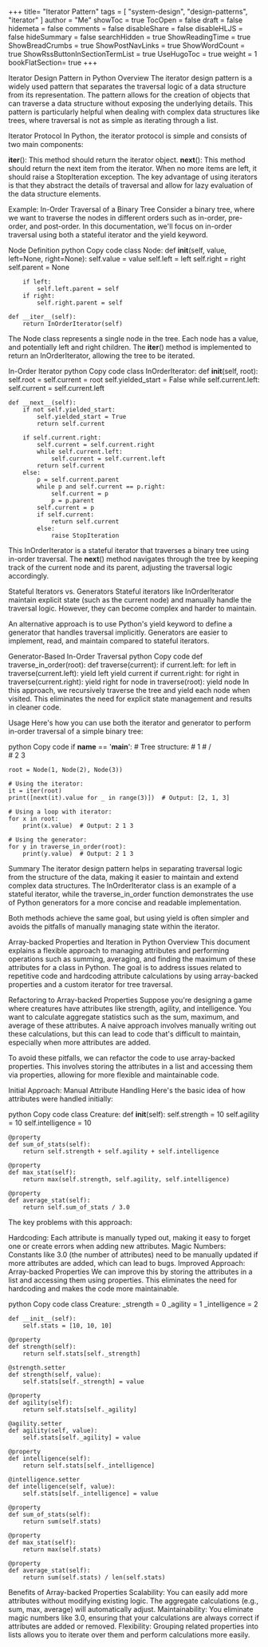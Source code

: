 +++
title= "Iterator Pattern"
tags = [ "system-design",  "design-patterns", "iterator" ]
author = "Me"
showToc = true
TocOpen = false
draft = false
hidemeta = false
comments = false
disableShare = false
disableHLJS = false
hideSummary = false
searchHidden = true
ShowReadingTime = true
ShowBreadCrumbs = true
ShowPostNavLinks = true
ShowWordCount = true
ShowRssButtonInSectionTermList = true
UseHugoToc = true
weight = 1
bookFlatSection= true
+++

Iterator Design Pattern in Python
Overview
The iterator design pattern is a widely used pattern that separates the traversal logic of a data structure from its representation. The pattern allows for the creation of objects that can traverse a data structure without exposing the underlying details. This pattern is particularly helpful when dealing with complex data structures like trees, where traversal is not as simple as iterating through a list.

Iterator Protocol
In Python, the iterator protocol is simple and consists of two main components:

__iter__(): This method should return the iterator object.
__next__(): This method should return the next item from the iterator. When no more items are left, it should raise a StopIteration exception.
The key advantage of using iterators is that they abstract the details of traversal and allow for lazy evaluation of the data structure elements.

Example: In-Order Traversal of a Binary Tree
Consider a binary tree, where we want to traverse the nodes in different orders such as in-order, pre-order, and post-order. In this documentation, we'll focus on in-order traversal using both a stateful iterator and the yield keyword.

Node Definition
python
Copy code
class Node:
    def __init__(self, value, left=None, right=None):
        self.value = value
        self.left = left
        self.right = right
        self.parent = None
        
        if left:
            self.left.parent = self
        if right:
            self.right.parent = self

    def __iter__(self):
        return InOrderIterator(self)
The Node class represents a single node in the tree. Each node has a value, and potentially left and right children. The __iter__() method is implemented to return an InOrderIterator, allowing the tree to be iterated.

In-Order Iterator
python
Copy code
class InOrderIterator:
    def __init__(self, root):
        self.root = self.current = root
        self.yielded_start = False
        while self.current.left:
            self.current = self.current.left

    def __next__(self):
        if not self.yielded_start:
            self.yielded_start = True
            return self.current
        
        if self.current.right:
            self.current = self.current.right
            while self.current.left:
                self.current = self.current.left
            return self.current
        else:
            p = self.current.parent
            while p and self.current == p.right:
                self.current = p
                p = p.parent
            self.current = p
            if self.current:
                return self.current
            else:
                raise StopIteration
This InOrderIterator is a stateful iterator that traverses a binary tree using in-order traversal. The __next__() method navigates through the tree by keeping track of the current node and its parent, adjusting the traversal logic accordingly.

Stateful Iterators vs. Generators
Stateful iterators like InOrderIterator maintain explicit state (such as the current node) and manually handle the traversal logic. However, they can become complex and harder to maintain.

An alternative approach is to use Python's yield keyword to define a generator that handles traversal implicitly. Generators are easier to implement, read, and maintain compared to stateful iterators.

Generator-Based In-Order Traversal
python
Copy code
def traverse_in_order(root):
    def traverse(current):
        if current.left:
            for left in traverse(current.left):
                yield left
        yield current
        if current.right:
            for right in traverse(current.right):
                yield right
    for node in traverse(root):
        yield node
In this approach, we recursively traverse the tree and yield each node when visited. This eliminates the need for explicit state management and results in cleaner code.

Usage
Here's how you can use both the iterator and generator to perform in-order traversal of a simple binary tree:

python
Copy code
if __name__ == '__main__':
    # Tree structure:
    #    1
    #   / \
    #  2   3

    root = Node(1, Node(2), Node(3))

    # Using the iterator:
    it = iter(root)
    print([next(it).value for _ in range(3)])  # Output: [2, 1, 3]

    # Using a loop with iterator:
    for x in root:
        print(x.value)  # Output: 2 1 3

    # Using the generator:
    for y in traverse_in_order(root):
        print(y.value)  # Output: 2 1 3
Summary
The iterator design pattern helps in separating traversal logic from the structure of the data, making it easier to maintain and extend complex data structures. The InOrderIterator class is an example of a stateful iterator, while the traverse_in_order function demonstrates the use of Python generators for a more concise and readable implementation.

Both methods achieve the same goal, but using yield is often simpler and avoids the pitfalls of manually managing state within the iterator.

Array-backed Properties and Iteration in Python
Overview
This document explains a flexible approach to managing attributes and performing operations such as summing, averaging, and finding the maximum of these attributes for a class in Python. The goal is to address issues related to repetitive code and hardcoding attribute calculations by using array-backed properties and a custom iterator for tree traversal.

Refactoring to Array-backed Properties
Suppose you're designing a game where creatures have attributes like strength, agility, and intelligence. You want to calculate aggregate statistics such as the sum, maximum, and average of these attributes. A naive approach involves manually writing out these calculations, but this can lead to code that's difficult to maintain, especially when more attributes are added.

To avoid these pitfalls, we can refactor the code to use array-backed properties. This involves storing the attributes in a list and accessing them via properties, allowing for more flexible and maintainable code.

Initial Approach: Manual Attribute Handling
Here's the basic idea of how attributes were handled initially:

python
Copy code
class Creature:
    def __init__(self):
        self.strength = 10
        self.agility = 10
        self.intelligence = 10

    @property
    def sum_of_stats(self):
        return self.strength + self.agility + self.intelligence

    @property
    def max_stat(self):
        return max(self.strength, self.agility, self.intelligence)

    @property
    def average_stat(self):
        return self.sum_of_stats / 3.0
The key problems with this approach:

Hardcoding: Each attribute is manually typed out, making it easy to forget one or create errors when adding new attributes.
Magic Numbers: Constants like 3.0 (the number of attributes) need to be manually updated if more attributes are added, which can lead to bugs.
Improved Approach: Array-backed Properties
We can improve this by storing the attributes in a list and accessing them using properties. This eliminates the need for hardcoding and makes the code more maintainable.

python
Copy code
class Creature:
    _strength = 0
    _agility = 1
    _intelligence = 2

    def __init__(self):
        self.stats = [10, 10, 10]

    @property
    def strength(self):
        return self.stats[self._strength]

    @strength.setter
    def strength(self, value):
        self.stats[self._strength] = value

    @property
    def agility(self):
        return self.stats[self._agility]

    @agility.setter
    def agility(self, value):
        self.stats[self._agility] = value

    @property
    def intelligence(self):
        return self.stats[self._intelligence]

    @intelligence.setter
    def intelligence(self, value):
        self.stats[self._intelligence] = value

    @property
    def sum_of_stats(self):
        return sum(self.stats)

    @property
    def max_stat(self):
        return max(self.stats)

    @property
    def average_stat(self):
        return sum(self.stats) / len(self.stats)
Benefits of Array-backed Properties
Scalability: You can easily add more attributes without modifying existing logic. The aggregate calculations (e.g., sum, max, average) will automatically adjust.
Maintainability: You eliminate magic numbers like 3.0, ensuring that your calculations are always correct if attributes are added or removed.
Flexibility: Grouping related properties into lists allows you to iterate over them and perform calculations more easily.